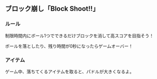 ## ブロック崩し「Block Shoot!!」 
### ルール
制限時間内にボール1つでできるだけブロックを消して高スコアを目指そう！ 
 
ボールを落としたり、残り時間が0秒になったらゲームオーバー！

### アイテム
ゲーム中、落ちてくるアイテムを取ると、パドルが大きくなるよ。
